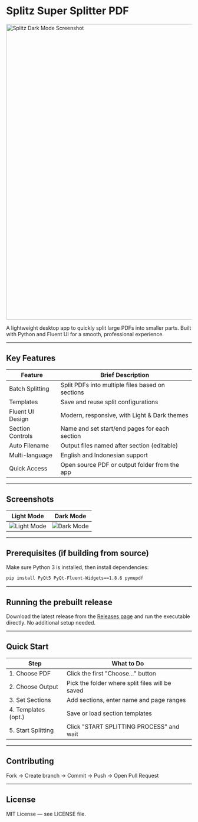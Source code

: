 # Splitz Super Splitter PDF

<img width="800" src="https://github.com/user-attachments/assets/bd20f85a-d0e5-4e02-b26b-e6a666ae7cab" alt="Splitz Dark Mode Screenshot" />

A lightweight desktop app to quickly split large PDFs into smaller parts. Built with Python and Fluent UI for a smooth, professional experience.

---

## Key Features

| Feature          | Brief Description                                |
| ---------------- | ------------------------------------------------ |
| Batch Splitting  | Split PDFs into multiple files based on sections |
| Templates        | Save and reuse split configurations              |
| Fluent UI Design | Modern, responsive, with Light & Dark themes     |
| Section Controls | Name and set start/end pages for each section    |
| Auto Filename    | Output files named after section (editable)      |
| Multi-language   | English and Indonesian support                   |
| Quick Access     | Open source PDF or output folder from the app    |

---

## Screenshots

| Light Mode                                                                                     | Dark Mode                                                                                     |
| ---------------------------------------------------------------------------------------------- | --------------------------------------------------------------------------------------------- |
| ![Light Mode](https://github.com/user-attachments/assets/5dfb3b85-1bd2-4526-a902-477360b40c30) | ![Dark Mode](https://github.com/user-attachments/assets/bd20f85a-d0e5-4e02-b26b-e6a666ae7cab) |

---

## Prerequisites (if building from source)

Make sure Python 3 is installed, then install dependencies:

```bash
pip install PyQt5 PyQt-Fluent-Widgets==1.8.6 pymupdf
```

---

## Running the prebuilt release

Download the latest release from the [Releases page](https://github.com/ikoshura/splitz_stable/releases/tag/v15.4) and run the executable directly. No additional setup needed.

---

## Quick Start

| Step                | What to Do                                      |
| ------------------- | ----------------------------------------------- |
| 1. Choose PDF       | Click the first "Choose..." button              |
| 2. Choose Output    | Pick the folder where split files will be saved |
| 3. Set Sections     | Add sections, enter name and page ranges        |
| 4. Templates (opt.) | Save or load section templates                  |
| 5. Start Splitting  | Click "START SPLITTING PROCESS" and wait        |

---


## Contributing

Fork → Create branch → Commit → Push → Open Pull Request

---

## License

MIT License — see LICENSE file.
